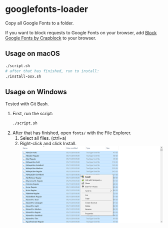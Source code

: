 # googlefonts-loader
Copy all Google Fonts to a folder.

If you want to block requests to Google Fonts on your browser, add [Block Google Fonts by Crapblock](https://crapblock.theel0ja.info/) to your browser.

## Usage on macOS

```bash
./script.sh
# after that has finished, run to install:
./install-osx.sh
```

## Usage on Windows

Tested with Git Bash.

1. First, run the script:
   ```bash
   ./script.sh
   ```
2. After that has finished, open `fonts/` with the File Explorer.
   1. Select all files. (ctrl+a)
   2. Right-click and click Install. 
      [![](.github/screenshots/WinExplorerInstall.png)](.github/screenshots/WinExplorerInstall.png)

